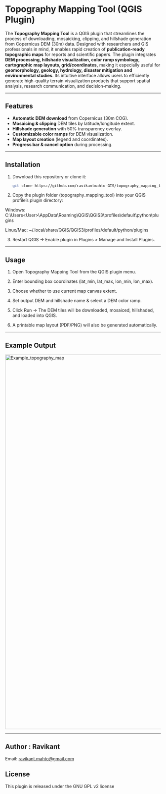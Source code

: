 # Topography Mapping Tool (QGIS Plugin)

The **Topography Mapping Tool** is a QGIS plugin that streamlines the process of downloading, mosaicking, clipping, and hillshade generation from Copernicus DEM (30m) data. Designed with researchers and GIS professionals in mind, it enables rapid creation of **publication-ready topographic maps** for reports and scientific papers. The plugin integrates **DEM processing, hillshade visualization, color ramp symbology, cartographic map layouts, grid/coordinates,** making it especially useful for **geomorphology, geology, hydrology, disaster mitigation and environmental studies**. Its intuitive interface allows users to efficiently generate high-quality terrain visualization products that support spatial analysis, research communication, and decision-making.

---

##  Features
-  **Automatic DEM download** from Copernicus (30m COG).  
-  **Mosaicing & clipping** DEM tiles by latitude/longitude extent.  
-  **Hillshade generation** with 50% transparency overlay.  
-  **Customizable color ramps** for DEM visualization.  
-  **Map layout creation** (legend and coordinates).  
-  **Progress bar & cancel option** during processing.  

---

##  Installation
1. Download this repository or clone it:
   ```bash
   git clone https://github.com/ravikantmahto-GIS/topography_mapping_tool.git

2. Copy the plugin folder (topography_mapping_tool) into your QGIS profile’s plugin directory:

Windows:
C:\Users\<User>\AppData\Roaming\QGIS\QGIS3\profiles\default\python\plugins

Linux/Mac:
~/.local/share/QGIS/QGIS3/profiles/default/python/plugins

3. Restart QGIS → Enable plugin in Plugins > Manage and Install Plugins.

---

##  Usage

1. Open Topography Mapping Tool from the QGIS plugin menu.

2. Enter bounding box coordinates (lat_min, lat_max, lon_min, lon_max).

3. Choose whether to use current map canvas extent.

4. Set output DEM and hillshade name & select a DEM color ramp.

5. Click Run → The DEM tiles will be downloaded, mosaiced, hillshaded, and loaded into QGIS.

6. A printable map layout (PDF/PNG) will also be generated automatically.

---   

##  Example Output

<img width="2407" height="1210" alt="Example_topography_map" src="https://github.com/user-attachments/assets/a4edd1b6-0238-4d1f-acb3-b1c1e81b324a" />

---  

##  Author : Ravikant
Email: ravikant.mahto@gmail.com

##  License 
This plugin is released under the GNU GPL v2 license




